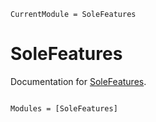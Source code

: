 ```@meta
CurrentModule = SoleFeatures
```

# SoleFeatures

Documentation for [SoleFeatures](https://github.com/aclai-lab/SoleFeatures.jl).

```@index
```

```@autodocs
Modules = [SoleFeatures]
```
